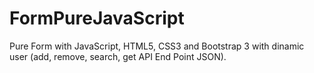 # FormPureJavaScript
Pure Form with JavaScript, HTML5, CSS3 and Bootstrap 3 with dinamic user (add, remove, search, get API End Point JSON).
